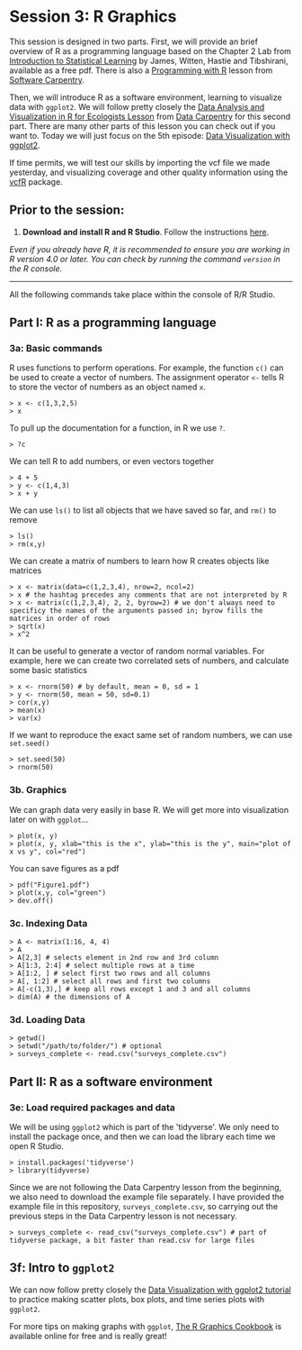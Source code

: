 # Session 3: R Graphics 
This session is designed in two parts. First, we will provide an brief overview of R as a programming language based on the Chapter 2 Lab from [Introduction to Statistical Learning](http://faculty.marshall.usc.edu/gareth-james/ISL/code.html) by James, Witten, Hastie and Tibshirani, available as a free pdf.  There is also a [Programming with R](http://swcarpentry.github.io/r-novice-inflammation/) lesson from [Software Carpentry](https://software-carpentry.org).

Then, we will introduce R as a software environment, learning to visualize data with `ggplot2`.  We will follow pretty closely the [Data Analysis and Visualization in R for Ecologists Lesson](https://datacarpentry.org/R-ecology-lesson/index.html) from [Data Carpentry](https://datacarpentry.org/lessons/) for this second part. There are many other parts of this lesson you can check out if you want to. Today we will just focus on the 5th episode: [Data Visualization with ggplot2](https://datacarpentry.org/R-ecology-lesson/04-visualization-ggplot2.html). 

If time permits, we will test our skills by importing the vcf file we made yesterday, and visualizing coverage and other quality information using the [vcfR](https://cran.r-project.org/web/packages/vcfR/vignettes/intro_to_vcfR.html) package.

## Prior to the session: 
1. **Download and install R and R Studio**.  Follow the instructions [here](https://datacarpentry.org/R-ecology-lesson/#Install_R_and_RStudio). 

*Even if you already have R, it is recommended to ensure you are working in R version 4.0 or later. You can check by running the command `version` in the R console.*

---
All the following commands take place within the console of R/R Studio.

## Part I: R as a programming language
### 3a: Basic commands
R uses functions to perform operations. For example, the function `c()` can be used to create a vector of numbers. The assignment operator `<-` tells R to store the vector of numbers as an object named `x`.
```
> x <- c(1,3,2,5)
> x
```
To pull up the documentation for a function, in R we use `?`.
```
> ?c
```
We can tell R to add numbers, or even vectors together
```
> 4 + 5
> y <- c(1,4,3)
> x + y
```
We can use `ls()` to list all objects that we have saved so far, and `rm()` to remove
```
> ls()
> rm(x,y)
```
We can create a matrix of numbers to learn how R creates objects like matrices
```
> x <- matrix(data=c(1,2,3,4), nrow=2, ncol=2)
> x # the hashtag precedes any comments that are not interpreted by R
> x <- matrix(c(1,2,3,4), 2, 2, byrow=2) # we don't always need to specificy the names of the arguments passed in; byrow fills the matrices in order of rows
> sqrt(x)
> x^2
```
It can be useful to generate a vector of random normal variables. For example, here we can create two correlated sets of numbers, and calculate some basic statistics
```
> x <- rnorm(50) # by default, mean = 0, sd = 1
> y <- rnorm(50, mean = 50, sd=0.1)
> cor(x,y)
> mean(x)
> var(x)
```
If we want to reproduce the exact same set of random numbers, we can use `set.seed()`
```
> set.seed(50)
> rnorm(50)
```

### 3b. Graphics
We can graph data very easily in base R. We will get more into visualization later on with `ggplot`...
```
> plot(x, y)
> plot(x, y, xlab="this is the x", ylab="this is the y", main="plot of x vs y", col="red")
```
You can save figures as a pdf
```
> pdf("Figure1.pdf")
> plot(x,y, col="green")
> dev.off()
```

### 3c. Indexing Data
```
> A <- matrix(1:16, 4, 4)
> A
> A[2,3] # selects element in 2nd row and 3rd column
> A[1:3, 2:4] # select multiple rows at a time
> A[1:2, ] # select first two rows and all columns
> A[, 1:2] # select all rows and first two columns
> A[-c(1,3),] # keep all rows except 1 and 3 and all columns
> dim(A) # the dimensions of A
```
### 3d. Loading Data 
```
> getwd()
> setwd("/path/to/folder/") # optional
> surveys_complete <- read.csv("surveys_complete.csv")
```

## Part II: R as a software environment

### 3e: Load required packages and data
We will be using `ggplot2` which is part of the 'tidyverse'. We only need to install the package once, and then we can load the library each time we open R Studio.
```
> install.packages('tidyverse')
> library(tidyverse)
```
 
Since we are not following the Data Carpentry lesson from the beginning, we also need to download the example file separately. I have provided the example file in this repository, `surveys_complete.csv`, so carrying out the previous steps in the Data Carpentry lesson is not necessary.
```
> surveys_complete <- read_csv("surveys_complete.csv") # part of tidyverse package, a bit faster than read.csv for large files
```

## 3f: Intro to `ggplot2`
We can now follow pretty closely the [Data Visualization with ggplot2 tutorial](https://datacarpentry.org/R-ecology-lesson/04-visualization-ggplot2.html) to practice making scatter plots, box plots, and time series plots with `ggplot2`.

For more tips on making graphs with `ggplot`, [The R Graphics Cookbook](https://r-graphics.org) is available online for free and is really great!
